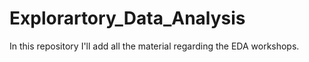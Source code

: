# Explorartory_Data_Analysis
In this repository I'll add all the material regarding the EDA workshops.
